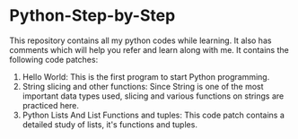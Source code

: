 # Python-Step-by-Step
This repository contains all my python codes while learning. It also has comments which will help you refer and learn along with me.
It contains the following code patches:
  1. Hello World: This is the first program to start Python programming.
  2. String slicing and other functions: Since String is one of the most important data types used, slicing and various functions on strings are practiced here.
  3. Python Lists And List Functions and tuples: This code patch contains a detailed study of lists, it's functions and tuples.
